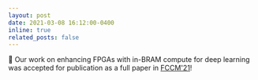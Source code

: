 ```yaml
---
layout: post
date: 2021-03-08 16:12:00-0400
inline: true
related_posts: false
---
```


📜 Our work on enhancing FPGAs with in-BRAM compute for deep learning was accepted for publication as a full paper in [FCCM'21](https://www.fccm.org/past/2021/)!
